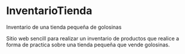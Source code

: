# InventarioTienda
Inventario de una tienda pequeña de golosinas

Sitio web sencill para realizar un inventario de productos que realice a forma de practica sobre una tienda pequeña que vende golosinas.
